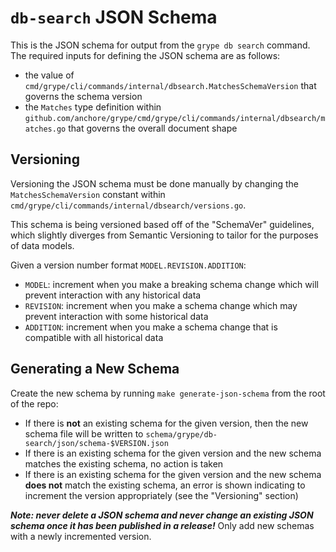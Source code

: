 # `db-search` JSON Schema

This is the JSON schema for output from the `grype db search` command. The required inputs for defining the JSON schema are as follows:

- the value of `cmd/grype/cli/commands/internal/dbsearch.MatchesSchemaVersion` that governs the schema version
- the `Matches` type definition within `github.com/anchore/grype/cmd/grype/cli/commands/internal/dbsearch/matches.go` that governs the overall document shape

## Versioning

Versioning the JSON schema must be done manually by changing the `MatchesSchemaVersion` constant within `cmd/grype/cli/commands/internal/dbsearch/versions.go`.

This schema is being versioned based off of the "SchemaVer" guidelines, which slightly diverges from Semantic Versioning to tailor for the purposes of data models.

Given a version number format `MODEL.REVISION.ADDITION`:

- `MODEL`: increment when you make a breaking schema change which will prevent interaction with any historical data
- `REVISION`: increment when you make a schema change which may prevent interaction with some historical data
- `ADDITION`: increment when you make a schema change that is compatible with all historical data

## Generating a New Schema

Create the new schema by running `make generate-json-schema` from the root of the repo:

- If there is **not** an existing schema for the given version, then the new schema file will be written to `schema/grype/db-search/json/schema-$VERSION.json`
- If there is an existing schema for the given version and the new schema matches the existing schema, no action is taken
- If there is an existing schema for the given version and the new schema **does not** match the existing schema, an error is shown indicating to increment the version appropriately (see the "Versioning" section)

***Note: never delete a JSON schema and never change an existing JSON schema once it has been published in a release!*** Only add new schemas with a newly incremented version.
